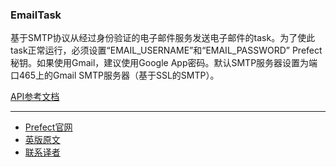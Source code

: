 ### EmailTask

基于SMTP协议从经过身份验证的电子邮件服务发送电子邮件的task。为了使此task正常运行，必须设置“EMAIL_USERNAME”和“EMAIL_PASSWORD” Prefect秘钥。如果使用Gmail，建议使用Google App密码。默认SMTP服务器设置为端口465上的Gmail SMTP服务器（基于SSL的SMTP）。

[API参考文档](https://docs.prefect.io/api/latest/tasks/notifications.html#emailtask)

***

- [Prefect官网](https://www.prefect.io/)
- [英版原文](https://docs.prefect.io/core/task_library/email.html)
- [联系译者](https://github.com/listen-lavender)
